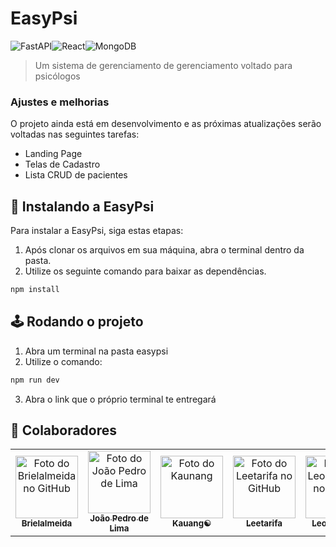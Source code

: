 #   EasyPsi
![FastAPI](https://img.shields.io/badge/FastAPI-005571?style=for-the-badge&logo=fastapi)![React](https://img.shields.io/badge/react-%2320232a.svg?style=for-the-badge&logo=react&logoColor=%2361DAFB)![MongoDB](https://img.shields.io/badge/MongoDB-%234ea94b.svg?style=for-the-badge&logo=mongodb&logoColor=white)
> Um sistema de gerenciamento de gerenciamento voltado para psicólogos

### Ajustes e melhorias

O projeto ainda está em desenvolvimento e as próximas atualizações serão voltadas nas seguintes tarefas:

- Landing Page
- Telas de Cadastro
- Lista CRUD de pacientes

## 🚀 Instalando a EasyPsi

Para instalar a EasyPsi, siga estas etapas:

1. Após clonar os arquivos em sua máquina, abra o terminal dentro da pasta.
2. Utilize os seguinte comando para baixar as dependências.

```bash
npm install
```

## 🕹️ Rodando o projeto
1. Abra um terminal na pasta easypsi
2. Utilize o comando:
```bash
npm run dev
```
3. Abra o link que o próprio terminal te entregará

## 🤝 Colaboradores

<table>
  <tr>
    <td align="center">
      <a href="#" title="defina o titulo do link">
        <img src="https://avatars.githubusercontent.com/u/128440479?s=400&u=a308ecb320d3bc000c31194508b884eadbb01366&v=4" width="100px;" alt="Foto do Brielalmeida no GitHub"/><br>
        <sub>
          <b>Brielalmeida</b>
        </sub>
      </a>
    </td>
    <td align="center">
      <a href="#" title="defina o titulo do link">
        <img src="https://avatars.githubusercontent.com/u/99226416?v=4" width="100px;" alt="Foto do João Pedro de Lima"/><br>
        <sub>
          <b>João Pedro de Lima</b>
        </sub>
      </a>
    </td>
    <td align="center">
      <a href="#" title="defina o titulo do link">
        <img src="https://avatars.githubusercontent.com/u/116198015?v=4" width="100px;" alt="Foto do Kaunang"/><br>
        <sub>
          <b>Kauang☯</b>
        </sub>
      </a>
    </td>
    <td align="center">
      <a href="#" title="defina o titulo do link">
        <img src="https://avatars.githubusercontent.com/u/130795511?v=4" width="100px;" alt="Foto do Leetarifa no GitHub"/><br>
        <sub>
          <b>Leetarifa</b>
        </sub>
      </a>
    </td>
    <td align="center">
      <a href="#" title="defina o titulo do link">
        <img src="https://avatars.githubusercontent.com/u/128755107?v=4" width="100px;" alt="Foto do LeonardoQF no GitHub"/><br>
        <sub>
          <b>LeonardoQF</b>
        </sub>
      </a>
    </td>
    <td align="center">
      <a href="#" title="defina o titulo do link">
        <img src="" width="100px;" alt="Foto do Biel-mendes no GitHub"/><br>
        <sub>
          <b>Biel-mendes</b>
        </sub>
      </a>
    </td>
    
  </tr>
</table>